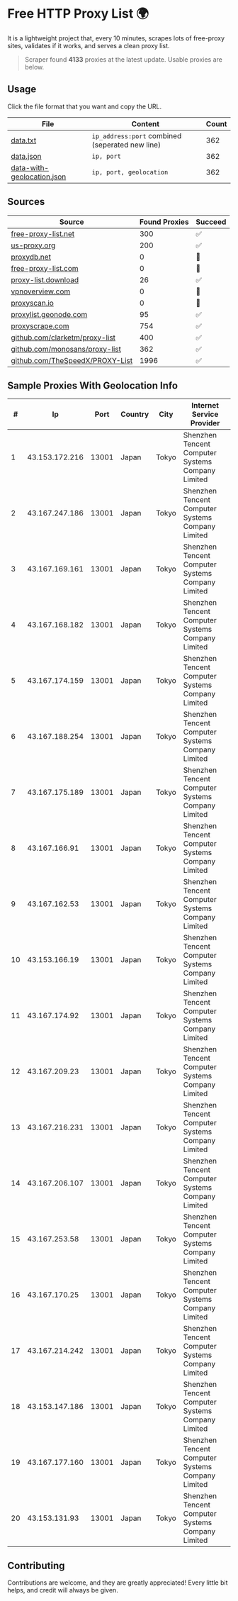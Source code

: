 
# Free HTTP Proxy List 🌍

It is a lightweight project that, every 10 minutes, scrapes lots of free-proxy sites, validates if it works, and serves a clean proxy list.


> Scraper found **4133** proxies at the latest update. Usable proxies are below.

## Usage

Click the file format that you want and copy the URL.


|File|Content|Count|
|----|-------|-----|
|[data.txt](https://raw.githubusercontent.com/themiralay/Proxy-List-World/master/data.txt)|`ip_address:port` combined (seperated new line)|362|
|[data.json](https://raw.githubusercontent.com/themiralay/Proxy-List-World/master/data.json)|`ip, port`|362|
|[data-with-geolocation.json](https://raw.githubusercontent.com/themiralay/Proxy-List-World/master/data-with-geolocation.json)|`ip, port, geolocation`|362|

## Sources

|Source|Found Proxies|Succeed|
|------|-------------|-------|
|[free-proxy-list.net](https://free-proxy-list.net)|300|✅|
|[us-proxy.org](https://www.us-proxy.org)|200|✅|
|[proxydb.net](http://proxydb.net)|0|🚫|
|[free-proxy-list.com](https://free-proxy-list.com/?page=&port=&type%5B%5D=http&type%5B%5D=https&up_time=0&search=Search)|0|🚫|
|[proxy-list.download](https://www.proxy-list.download/HTTP)|26|✅|
|[vpnoverview.com](https://vpnoverview.com/privacy/anonymous-browsing/free-proxy-servers)|0|🚫|
|[proxyscan.io](https://www.proxyscan.io)|0|🚫|
|[proxylist.geonode.com](https://proxylist.geonode.com/api/proxy-list?limit=300&page=1&sort_by=lastChecked&sort_type=desc&protocols=http,https)|95|✅|
|[proxyscrape.com](https://api.proxyscrape.com/v2/?request=displayproxies&protocol=http&timeout=10000&country=all&ssl=all&anonymity=all)|754|✅|
|[github.com/clarketm/proxy-list](https://raw.githubusercontent.com/clarketm/proxy-list/master/proxy-list-raw.txt)|400|✅|
|[github.com/monosans/proxy-list](https://raw.githubusercontent.com/monosans/proxy-list/main/proxies/http.txt)|362|✅|
|[github.com/TheSpeedX/PROXY-List](https://raw.githubusercontent.com/TheSpeedX/PROXY-List/master/http.txt)|1996|✅|


## Sample Proxies With Geolocation Info

|#|Ip|Port|Country|City|Internet Service Provider|
|-|--|----|-------|----|-------------------------|
|1|43.153.172.216|13001|Japan|Tokyo|Shenzhen Tencent Computer Systems Company Limited|
|2|43.167.247.186|13001|Japan|Tokyo|Shenzhen Tencent Computer Systems Company Limited|
|3|43.167.169.161|13001|Japan|Tokyo|Shenzhen Tencent Computer Systems Company Limited|
|4|43.167.168.182|13001|Japan|Tokyo|Shenzhen Tencent Computer Systems Company Limited|
|5|43.167.174.159|13001|Japan|Tokyo|Shenzhen Tencent Computer Systems Company Limited|
|6|43.167.188.254|13001|Japan|Tokyo|Shenzhen Tencent Computer Systems Company Limited|
|7|43.167.175.189|13001|Japan|Tokyo|Shenzhen Tencent Computer Systems Company Limited|
|8|43.167.166.91|13001|Japan|Tokyo|Shenzhen Tencent Computer Systems Company Limited|
|9|43.167.162.53|13001|Japan|Tokyo|Shenzhen Tencent Computer Systems Company Limited|
|10|43.153.166.19|13001|Japan|Tokyo|Shenzhen Tencent Computer Systems Company Limited|
|11|43.167.174.92|13001|Japan|Tokyo|Shenzhen Tencent Computer Systems Company Limited|
|12|43.167.209.23|13001|Japan|Tokyo|Shenzhen Tencent Computer Systems Company Limited|
|13|43.167.216.231|13001|Japan|Tokyo|Shenzhen Tencent Computer Systems Company Limited|
|14|43.167.206.107|13001|Japan|Tokyo|Shenzhen Tencent Computer Systems Company Limited|
|15|43.167.253.58|13001|Japan|Tokyo|Shenzhen Tencent Computer Systems Company Limited|
|16|43.167.170.25|13001|Japan|Tokyo|Shenzhen Tencent Computer Systems Company Limited|
|17|43.167.214.242|13001|Japan|Tokyo|Shenzhen Tencent Computer Systems Company Limited|
|18|43.153.147.186|13001|Japan|Tokyo|Shenzhen Tencent Computer Systems Company Limited|
|19|43.167.177.160|13001|Japan|Tokyo|Shenzhen Tencent Computer Systems Company Limited|
|20|43.153.131.93|13001|Japan|Tokyo|Shenzhen Tencent Computer Systems Company Limited|



## Contributing

Contributions are welcome, and they are greatly appreciated! Every
little bit helps, and credit will always be given.

